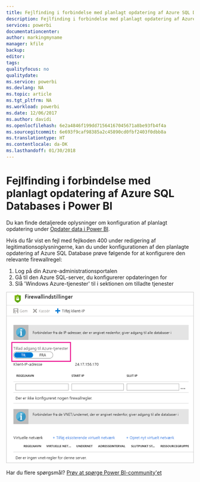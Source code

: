```yaml
---
title: Fejlfinding i forbindelse med planlagt opdatering af Azure SQL Databases
description: Fejlfinding i forbindelse med planlagt opdatering af Azure SQL Databases i Power BI
services: powerbi
documentationcenter: 
author: markingmyname
manager: kfile
backup: 
editor: 
tags: 
qualityfocus: no
qualitydate: 
ms.service: powerbi
ms.devlang: NA
ms.topic: article
ms.tgt_pltfrm: NA
ms.workload: powerbi
ms.date: 12/06/2017
ms.author: davidi
ms.openlocfilehash: 6e2a4846f199dd71564167045671a8be93fb4f4a
ms.sourcegitcommit: 6e693f9caf98385a2c45890cd0fbf2403f0dbb8a
ms.translationtype: HT
ms.contentlocale: da-DK
ms.lasthandoff: 01/30/2018
---
```

# <a name="troubleshooting-scheduled-refresh-for-azure-sql-databases-in-power-bi"></a>Fejlfinding i forbindelse med planlagt opdatering af Azure SQL Databases i Power BI
Du kan finde detaljerede oplysninger om konfiguration af planlagt opdatering under [Opdater data i Power BI](refresh-data.md).

Hvis du får vist en fejl med fejlkoden 400 under redigering af legitimationsoplysningerne, kan du under konfigurationen af den planlagte opdatering af Azure SQL Database prøve følgende for at konfigurere den relevante firewallregel:

1. Log på din Azure-administrationsportalen
2. Gå til den Azure SQL-server, du konfigurerer opdateringen for
3. Slå 'Windows Azure-tjenester' til i sektionen om tilladte tjenester

![](media/service-admin-troubleshooting-scheduled-refresh-azure-sql-databases/azurerefresh.png)  

Har du flere spørgsmål? [Prøv at spørge Power BI-community'et](http://community.powerbi.com/)

